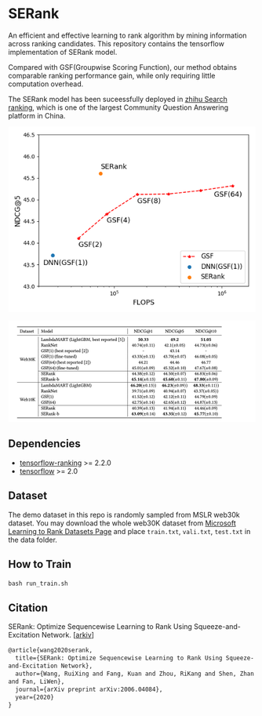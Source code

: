 # SERank
An efficient and effective learning to rank algorithm by mining information across ranking candidates.
This repository contains the tensorflow implementation of SERank model. 

Compared with GSF(Groupwise Scoring Function), our method obtains comparable ranking performance gain, while only requiring little computation overhead. 

The SERank model has been suceessfully deployed in [zhihu Search ranking](https://www.zhihu.com/), which is one of the largest Community Question Answering platform in China.

![image info](./pics/flops.png)

![image info](./pics/serank_ndcg.jpg)

## Dependencies
- [tensorflow-ranking](https://github.com/tensorflow/ranking) >= 2.2.0
- [tensorflow](https://github.com/tensorflow/tensorflow) >= 2.0

## Dataset
The demo dataset in this repo is randomly sampled from MSLR web30k dataset.
You may download the whole web30K dataset from [Microsoft Learning to Rank Datasets
 Page](https://www.microsoft.com/en-us/research/project/mslr/) and place `train.txt`, `vali.txt`, `test.txt` in the data folder.
 
## How to Train
`bash run_train.sh`

## Citation
SERank: Optimize Sequencewise Learning to Rank Using Squeeze-and-Excitation Network. [[arkiv](https://arxiv.org/abs/2006.04084)]

```
@article{wang2020serank,
  title={SERank: Optimize Sequencewise Learning to Rank Using Squeeze-and-Excitation Network},
  author={Wang, RuiXing and Fang, Kuan and Zhou, RiKang and Shen, Zhan and Fan, LiWen},
  journal={arXiv preprint arXiv:2006.04084},
  year={2020}
}
```
